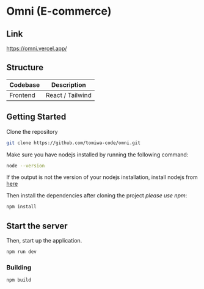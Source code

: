 # Omni (E-commerce)

## Link
https://omni.vercel.app/

## Structure

| Codebase              |      Description          |
| :-------------------- | :-----------------------: |
| Frontend  |     React / Tailwind          |
  
## Getting Started
Clone the repository

```bash
git clone https://github.com/tomiwa-code/omni.git
```

Make sure you have nodejs installed by running the following command:

```bash
node --version
```

If the output is not the version of your nodejs installation, install nodejs from [here](https://nodejs.org/en/download/)

Then install the dependencies after cloning the project _please use npm_:

```bash
npm install
```

## Start the server

Then, start up the application.

```bash
npm run dev
```

### **Building**

```bash
npm build
